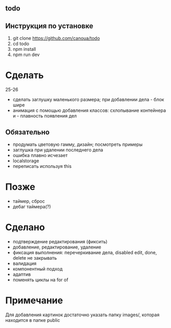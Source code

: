 ## todo

## Инструкция по установке

1. git clone https://github.com/canoua/todo
2. cd todo
3. npm install
4. npm run dev

# Сделать

25-26

- сделать заглушку маленького размера; при добавлении дела - блок шире
- анимация с помощью добавления классов: схлопывание контейнера и - плавность появления дел

## Обязательно

- продумать цветовую гамму, дизайн; посмотреть примеры
- заглушка при удалении последнего дела
- ошибка плавно исчезает
- localstorage
- переписать используя this

# Позже

- таймер, сброс
- дебаг таймера(?)

# Сделано

- подтверждение редактирования (фиксить)
- добавление, редактирование, удаление
- фиксация выполнения: перечеркивание дела, disabled edit, done, delete не закрывать
- валидация
- компонентный подход
- адаптив
- поменять циклы на for of

# Примечание

Для добавления картинок достаточно указать папку images/, которая находится в папке public
